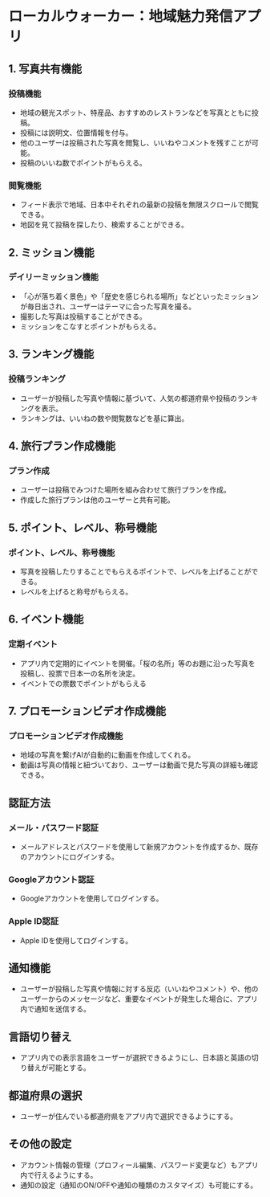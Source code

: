 # ローカルウォーカー：地域魅力発信アプリ

## 1. 写真共有機能
### 投稿機能
- 地域の観光スポット、特産品、おすすめのレストランなどを写真とともに投稿。
- 投稿には説明文、位置情報を付与。
- 他のユーザーは投稿された写真を閲覧し、いいねやコメントを残すことが可能。
- 投稿のいいね数でポイントがもらえる。
  
### 閲覧機能
- フィード表示で地域、日本中それぞれの最新の投稿を無限スクロールで閲覧できる。
- 地図を見て投稿を探したり、検索することができる。

## 2. ミッション機能
### デイリーミッション機能
- 「心が落ち着く景色」や「歴史を感じられる場所」などといったミッションが毎日出され、ユーザーはテーマに合った写真を撮る。
- 撮影した写真は投稿することができる。
- ミッションをこなすとポイントがもらえる。

## 3. ランキング機能
### 投稿ランキング
- ユーザーが投稿した写真や情報に基づいて、人気の都道府県や投稿のランキングを表示。
- ランキングは、いいねの数や閲覧数などを基に算出。

## 4. 旅行プラン作成機能
### プラン作成
- ユーザーは投稿でみつけた場所を組み合わせて旅行プランを作成。
- 作成した旅行プランは他のユーザーと共有可能。

## 5. ポイント、レベル、称号機能
### ポイント、レベル、称号機能
- 写真を投稿したりすることでもらえるポイントで、レベルを上げることができる。
- レベルを上げると称号がもらえる。

## 6. イベント機能
### 定期イベント
- アプリ内で定期的にイベントを開催。「桜の名所」等のお題に沿った写真を投稿し、投票で日本一の名所を決定。
- イベントでの票数でポイントがもらえる

## 7. プロモーションビデオ作成機能
### プロモーションビデオ作成機能
- 地域の写真を繋げAIが自動的に動画を作成してくれる。
- 動画は写真の情報と紐づいており、ユーザーは動画で見た写真の詳細も確認できる。

## 認証方法
### メール・パスワード認証
- メールアドレスとパスワードを使用して新規アカウントを作成するか、既存のアカウントにログインする。

### Googleアカウント認証
- Googleアカウントを使用してログインする。

### Apple ID認証
- Apple IDを使用してログインする。

## 通知機能
- ユーザーが投稿した写真や情報に対する反応（いいねやコメント）や、他のユーザーからのメッセージなど、重要なイベントが発生した場合に、アプリ内で通知を送信する。

## 言語切り替え
- アプリ内での表示言語をユーザーが選択できるようにし、日本語と英語の切り替えが可能とする。

## 都道府県の選択
- ユーザーが住んでいる都道府県をアプリ内で選択できるようにする。

## その他の設定
- アカウント情報の管理（プロフィール編集、パスワード変更など）もアプリ内で行えるようにする。
- 通知の設定（通知のON/OFFや通知の種類のカスタマイズ）も可能にする。